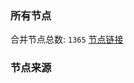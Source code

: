 ### 所有节点
合并节点总数: `1365`
[节点链接](https://raw.githubusercontent.com/rzhy1/11/master/sub/sub_merge_base64.txt)

### 节点来源
